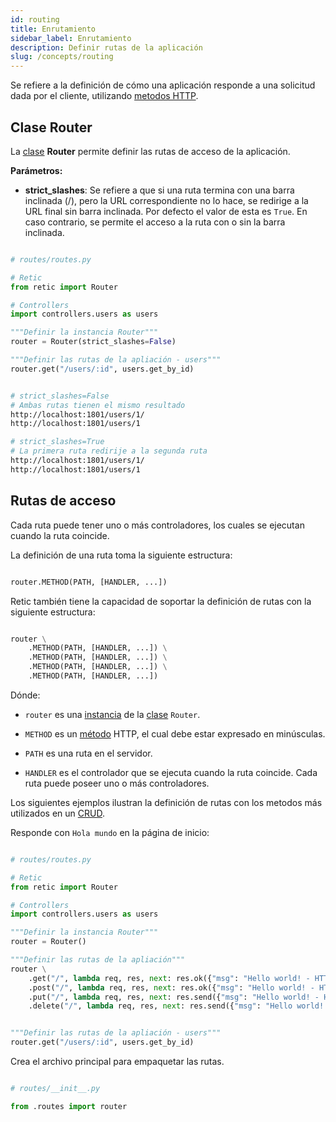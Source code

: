 ```yaml
---
id: routing
title: Enrutamiento
sidebar_label: Enrutamiento
description: Definir rutas de la aplicación
slug: /concepts/routing
---
```



Se refiere a la definición de cómo una aplicación responde a una solicitud dada por el cliente, utilizando [metodos HTTP](https://developer.mozilla.org/es/docs/Web/HTTP/Methods).

## Clase Router

La [clase](https://retic.land/manual/es/glossary/#clase "Glosario de Términos") **Router** permite definir las rutas de acceso de la aplicación.

**Parámetros:**

- **strict_slashes**: Se refiere a que si una ruta termina con una barra inclinada (/), pero la URL correspondiente no lo hace, se redirige a la URL final sin barra inclinada. Por defecto el valor de esta es `True`. En caso contrario, se permite el acceso a la ruta con o sin la barra inclinada.

```python

# routes/routes.py

# Retic
from retic import Router

# Controllers
import controllers.users as users

"""Definir la instancia Router"""
router = Router(strict_slashes=False)

"""Definir las rutas de la apliación - users"""
router.get("/users/:id", users.get_by_id)

```

```bash

# strict_slashes=False
# Ambas rutas tienen el mismo resultado
http://localhost:1801/users/1/
http://localhost:1801/users/1

# strict_slashes=True
# La primera ruta redirije a la segunda ruta
http://localhost:1801/users/1/
http://localhost:1801/users/1

```

## Rutas de acceso

Cada ruta puede tener uno o más controladores, los cuales se ejecutan cuando la ruta coincide.

La definición de una ruta toma la siguiente estructura:

```python

router.METHOD(PATH, [HANDLER, ...])

```

Retic también tiene la capacidad de soportar la definición de rutas con la siguiente estructura:

```python

router \
    .METHOD(PATH, [HANDLER, ...]) \
    .METHOD(PATH, [HANDLER, ...]) \
    .METHOD(PATH, [HANDLER, ...]) \
    .METHOD(PATH, [HANDLER, ...])

```

Dónde:

- `router` es una [instancia](https://retic.land/manual/es/glossary/#instancia "Glosario de Términos") de la [clase](https://retic.land/manual/es/glossary/#clase "Glosario de Términos") `Router`.

- `METHOD` es un [método](https://retic.land/manual/es/glossary/#m%C3%A9todo "Glosario de Términos") HTTP, el cual debe estar expresado en minúsculas.

- `PATH` es una ruta en el servidor.

- `HANDLER` es el controlador que se ejecuta cuando la ruta coincide. Cada ruta puede poseer uno o más controladores.

Los siguientes ejemplos ilustran la definición de rutas con los metodos más utilizados en un [CRUD](https://es.wikipedia.org/wiki/CRUD).

Responde con `Hola mundo` en la página de inicio:

```python

# routes/routes.py

# Retic
from retic import Router

# Controllers
import controllers.users as users

"""Definir la instancia Router"""
router = Router()

"""Definir las rutas de la apliación"""
router \
    .get("/", lambda req, res, next: res.ok({"msg": "Hello world! - HTTP GET"})) \
    .post("/", lambda req, res, next: res.ok({"msg": "Hello world! - HTTP POST"})) \
    .put("/", lambda req, res, next: res.send({"msg": "Hello world! - HTTP PUT"})) \
    .delete("/", lambda req, res, next: res.send({"msg": "Hello world! - HTTP DELETE"}))


"""Definir las rutas de la apliación - users"""
router.get("/users/:id", users.get_by_id)

```

Crea el archivo principal para empaquetar las rutas.

```python

# routes/__init__.py

from .routes import router

```
